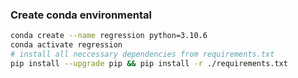 ### Create conda environmental

```bash
conda create --name regression python=3.10.6
conda activate regression
# install all neccessary dependencies from requirements.txt
pip install --upgrade pip && pip install -r ./requirements.txt
```